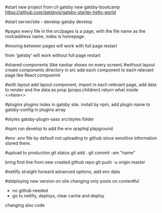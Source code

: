 #start new project from cli
gatsby new gatsby-bootcamp https://github.com/gatsbyjs/gatsby-starter-hello-world

#start server/site - develop
gatsby develop

#pages
every file in the src/pages is a page, with the file name as the root/address name, index is homepage.

#moving between pages
<a>will work with full page restart</a>
<Link> from 'getsby' will work without full page restart

#shared components (like navbar shows on every screen)
#without layout
create components directory in src
add each component to each relevant page like React compoennt <Footer/>
#with layout
add layout component, import in each relevant page,
add <Layout>data to render</Layout> and the data as prop
{props.children} return what inside <>here<>

#plugins
plugins index in gatsby site.
install by npm,
add plugin name to gatsby-config in plugins array


#styles
gatsby-plugin-sass
src/styles folder

#npm run develop to add the env qraphql playground

#env
.env file by default not uploading to github since sensitive information stored there.

#upload to production
git status
git add . 
git commit -am "name"

bring first line from new created github repo
git push -u origin master

#netlify
straight forward
advanced options, add env data

#delploying new version on site
changing only posts on contentful
- no github needed
- go to netlify, deploys, clear cache and deploy

changing also code

